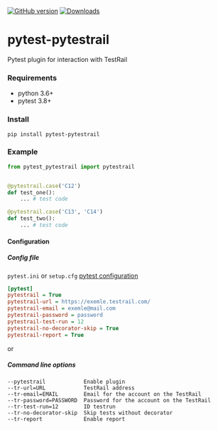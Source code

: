 [![GitHub version](https://badge.fury.io/gh/tolstislon%2Fpytest-pytestrail.svg)](https://badge.fury.io/gh/tolstislon%2Fpytest-pytestrail)
[![Downloads](https://pepy.tech/badge/pytest-pytestrail)](https://pepy.tech/project/pytest-pytestrail)

# pytest-pytestrail

Pytest plugin for interaction with TestRail

### Requirements

* python 3.6+
* pytest 3.8+

### Install

```shell
pip install pytest-pytestrail
```

### Example

```python
from pytest_pytestrail import pytestrail


@pytestrail.case('C12')
def test_one():
    ... # test code

@pytestrail.case('C13', 'C14')
def test_two():
    ... # test code
```

#### Configuration

##### Config file

`pytest.ini` or `setup.cfg` [pytest configuration](https://docs.pytest.org/en/latest/customize.html)

```ini
[pytest]
pytestrail = True  
pytestrail-url = https://exemle.testrail.com/
pytestrail-email = exemle@mail.com
pytestrail-password = password
pytestrail-test-run = 12
pytestrail-no-decorator-skip = True
pytestrail-report = True
```

or

##### Command line options

```shell
--pytestrail            Enable plugin
--tr-url=URL            TestRail address
--tr-email=EMAIL        Email for the account on the TestRail
--tr-password=PASSWORD  Password for the account on the TestRail
--tr-test-run=12        ID testrun
--tr-no-decorator-skip  Skip tests without decorator
--tr-report             Enable report
```
